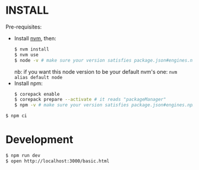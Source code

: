# INSTALL

Pre-requisites:

- Install [nvm](https://github.com/nvm-sh/nvm), then:
  ```sh
  $ nvm install
  $ nvm use
  $ node -v # make sure your version satisfies package.json#engines.node
  ```
  nb: if you want this node version to be your default nvm's one: `nvm alias default node`
- Install npm:
  ```sh
  $ corepack enable
  $ corepack prepare --activate # it reads "packageManager"
  $ npm -v # make sure your version satisfies package.json#engines.npm
  ```

```sh
$ npm ci
```

# Development

```sh
$ npm run dev
$ open http://localhost:3000/basic.html
```
